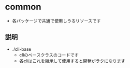 
# common

- 各パッケージで共通で使用しうるリソースです

## 説明

- ./cli-base
  - cliのベースクラスのコードです
  - 各cliはこれを継承して使用すると開発がラクになります

